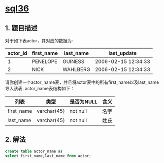 # [sql36](https://www.nowcoder.com/practice/881385f388cf4fe98b2ed9f8897846df?tpId=82&tags=&title=&diffculty=0&judgeStatus=0&rp=1)

## 1. 题目描述

对于如下表actor，其对应的数据为:

actor_id|	first_name|	last_name|	last_update
---|---|---|---
1|	PENELOPE|	GUINESS|	2006-02-15 12:34:33
2|	NICK|	WAHLBERG|	2006-02-15 12:34:33

请你创建一个actor_name表，并且将actor表中的所有first_name以及last_name导入该表.
actor_name表结构如下：

列表|	类型|	是否为NULL|	含义
---|---|---|---
first_name|	varchar(45)|	not null|	名字
last_name|	varchar(45)|	not null|	姓氏

## 2. 解法

```sql
create table actor_name as 
select first_name,last_name from actor;
```